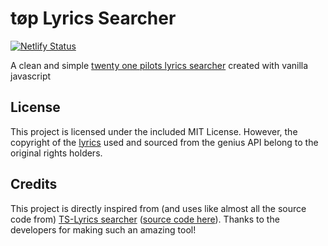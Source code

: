 # tøp Lyrics Searcher
[![Netlify Status](https://api.netlify.com/api/v1/badges/3a82b675-5bfc-42a9-a0f7-2fc097a2bdc0/deploy-status)](https://app.netlify.com/sites/toplyrics/deploys)

A clean and simple [twenty one pilots lyrics searcher](https://toplyrics.netlify.app) created with vanilla javascript

## License
This project is licensed under the included MIT License. However, the copyright of the [lyrics](https://github.com/MargauxThw/TS-lyrics) used and sourced from the genius API belong to the original rights holders.

## Credits
This project is directly inspired from (and uses like almost all the source code from) [TS-Lyrics searcher](https://ts-lyrics.netlify.app) ([source code here](https://github.com/MargauxThw/TS-lyrics-searcher)). Thanks to the developers for making such an amazing tool!

